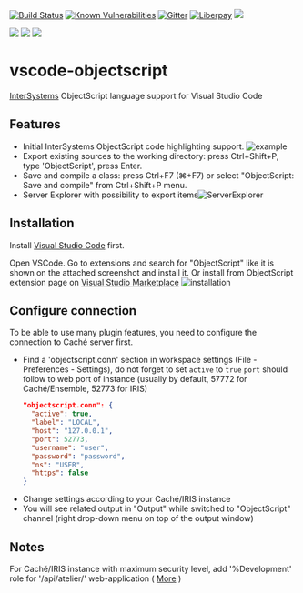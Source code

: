 [![Build Status](https://dev.azure.com/mrdaimor/mrdaimor/_apis/build/status/daimor.vscode-objectscript?branchName=master)](https://dev.azure.com/mrdaimor/mrdaimor/_build/latest?definitionId=1&branchName=master)
[![Known Vulnerabilities](https://snyk.io/test/github/daimor/vscode-objectscript/badge.svg)](https://snyk.io/test/github/daimor/vscode-objectscript)
[![Gitter](https://badges.gitter.im/daimor/vscode-objectscript.svg)](https://gitter.im/daimor/vscode-objectscript?utm_source=badge&utm_medium=badge&utm_campaign=pr-badge)
[![Liberpay](https://img.shields.io/liberapay/receives/daimor.svg?logo=liberapay)](https://liberapay.com/daimor/donate)
[![](https://img.shields.io/visual-studio-marketplace/i/daimor.vscode-objectscript.svg)](https://marketplace.visualstudio.com/items?itemName=daimor.vscode-objectscript)

[![](https://img.shields.io/badge/InterSystems-IRIS-blue.svg)](https://www.intersystems.com/products/intersystems-iris/)
[![](https://img.shields.io/badge/InterSystems-Caché-blue.svg)](https://www.intersystems.com/products/cache/)
[![](https://img.shields.io/badge/InterSystems-Ensemble-blue.svg)](https://www.intersystems.com/products/ensemble/)

# vscode-objectscript

[InterSystems](http://www.intersystems.com/our-products/) ObjectScript language support for Visual Studio Code

## Features

- Initial InterSystems ObjectScript code highlighting support.
  ![example](https://raw.githubusercontent.com/daimor/vscode-objectscript/master/images/screenshot.png)
- Export existing sources to the working directory: press Ctrl+Shift+P, type 'ObjectScript', press Enter.
- Save and compile a class: press Ctrl+F7 (⌘+F7) or select "ObjectScript: Save and compile" from Ctrl+Shift+P menu.
- Server Explorer with possibility to export items![ServerExplorer](https://raw.githubusercontent.com/daimor/vscode-objectscript/master/images/explorer.png)

## Installation

Install [Visual Studio Code](https://code.visualstudio.com/) first.

Open VSCode. Go to extensions and search for "ObjectScript" like it is shown on the attached screenshot and install it.
Or install from ObjectScript extension page on [Visual Studio Marketplace](https://marketplace.visualstudio.com/items?itemName=daimor.vscode-objectscript)
![installation](https://raw.githubusercontent.com/daimor/vscode-objectscript/master/images/installation.gif)

## Configure connection

To be able to use many plugin features, you need to configure the connection to Caché server first.

- Find a 'objectscript.conn' section in workspace settings (File - Preferences - Settings), do not forget to set `active` to `true`
  `port` should follow to web port of instance (usually by default, 57772 for Caché/Ensemble, 52773 for IRIS)
  ```JSON
  "objectscript.conn": {
    "active": true,
    "label": "LOCAL",
    "host": "127.0.0.1",
    "port": 52773,
    "username": "user",
    "password": "password",
    "ns": "USER",
    "https": false
  }
  ```
- Change settings according to your Caché/IRIS instance
- You will see related output in "Output" while switched to "ObjectScript" channel (right drop-down menu on top of the output window)

## Notes

For Caché/IRIS instance with maximum security level, add '%Development' role for '/api/atelier/' web-application ( [More](https://community.intersystems.com/post/using-atelier-rest-api) )
